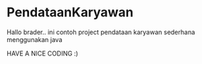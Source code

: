 # PendataanKaryawan

Hallo brader.. ini contoh project pendataan karyawan sederhana menggunakan java

HAVE A NICE CODING :)
